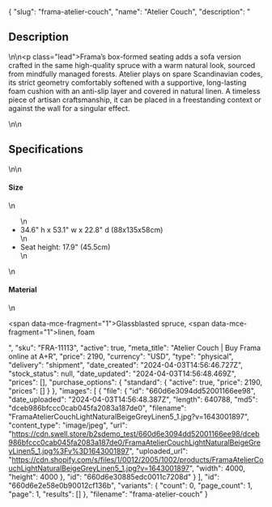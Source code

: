 {
  "slug": "frama-atelier-couch",
  "name": "Atelier Couch",
  "description": "<h2>Description</h2>\n<!-- split -->\n<p class=\"lead\">Frama’s box-formed seating adds a sofa version crafted in the same high-quality spruce with a warm natural look, sourced from mindfully managed forests. Atelier plays on spare Scandinavian codes, its strict geometry comfortably softened with a supportive, long-lasting foam cushion with an anti-slip layer and covered in natural linen. A timeless piece of artisan craftsmanship, it can be placed in a freestanding context or against the wall for a singular effect. </p>\n<!-- split -->\n<h2>Specifications</h2>\n<!-- split -->\n<h4>Size</h4>\n<ul>\n<li>34.6\" h x 53.1\" w x 22.8\" d (88x135x58cm)</li>\n<li>Seat height: 17.9\" (45.5cm)</li>\n</ul>\n<h4>Material</h4>\n<p><span data-mce-fragment=\"1\">Glassblasted spruce, </span><span data-mce-fragment=\"1\">linen, foam</span></p>",
  "sku": "FRA-11113",
  "active": true,
  "meta_title": "Atelier Couch | Buy Frama online at A+R",
  "price": 2190,
  "currency": "USD",
  "type": "physical",
  "delivery": "shipment",
  "date_created": "2024-04-03T14:56:46.727Z",
  "stock_status": null,
  "date_updated": "2024-04-03T14:56:48.469Z",
  "prices": [],
  "purchase_options": {
    "standard": {
      "active": true,
      "price": 2190,
      "prices": []
    }
  },
  "images": [
    {
      "file": {
        "id": "660d6e3094dd52001166ee98",
        "date_uploaded": "2024-04-03T14:56:48.387Z",
        "length": 640788,
        "md5": "dceb986bfccc0cab045fa2083a187de0",
        "filename": "FramaAtelierCouchLightNaturalBeigeGreyLinen5_1.jpg?v=1643001897",
        "content_type": "image/jpeg",
        "url": "https://cdn.swell.store/b2sdemo_test/660d6e3094dd52001166ee98/dceb986bfccc0cab045fa2083a187de0/FramaAtelierCouchLightNaturalBeigeGreyLinen5_1.jpg%3Fv%3D1643001897",
        "uploaded_url": "https://cdn.shopify.com/s/files/1/0012/2005/1002/products/FramaAtelierCouchLightNaturalBeigeGreyLinen5_1.jpg?v=1643001897",
        "width": 4000,
        "height": 4000
      },
      "id": "660d6e30885edc0011c7208d"
    }
  ],
  "id": "660d6e2e58e0b90012cf136b",
  "variants": {
    "count": 0,
    "page_count": 1,
    "page": 1,
    "results": []
  },
  "filename": "frama-atelier-couch"
}